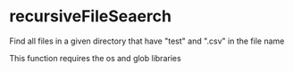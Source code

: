 # recursiveFileSeaerch
Find all files in a given directory that have "test" and ".csv" in the file name

This function requires the os and glob libraries
